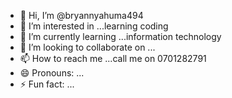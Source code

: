 - 👋 Hi, I’m @bryannyahuma494
- 👀 I’m interested in ...learning coding
- 🌱 I’m currently learning ...information technology
- 💞️ I’m looking to collaborate on ...
- 📫 How to reach me ...call me on 0701282791
- 😄 Pronouns: ...
- ⚡ Fun fact: ...

<!---
bryannyahuma494/bryannyahuma494 is a ✨ special ✨ repository because its `README.md` (this file) appears on your GitHub profile.
You can click the Preview link to take a look at your changes.
--->
